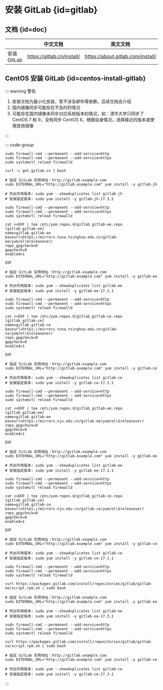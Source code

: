 # 安装 GitLab {id=gitlab}

## 文档 {id=doc}

|           | 中文文档                       | 英文文档                              |
|-----------|----------------------------|-----------------------------------|
| 安装 GitLab | https://gitlab.cn/install/ | https://about.gitlab.com/install/ |

## CentOS 安装 GitLab {id=centos-install-gitlab}

::: warning 警告

1. 安装文档为最小化安装，暂不涉及邮件等依赖，后续文档会介绍
2. 国内镜像同步可能存在不及时的情况
3. 可能存在国内镜像未同步对应系统版本的情况，如：清华大学只同步了 CentOS 7 和 9，没有同步 CentOS 8，根据自身情况，选择接近的版本或使用其他镜像

:::

::: code-group

```shell [极狐源]
sudo firewall-cmd --permanent --add-service=http
sudo firewall-cmd --permanent --add-service=https
sudo systemctl reload firewalld

curl -L get.gitlab.cn | bash

# 指定 GitLab 实例地址：http://gitlab.example.com
sudo EXTERNAL_URL="http://gitlab.example.com" yum install -y gitlab-jh

# 列出可用版本: sudo yum --showduplicates list gitlab-jh
# 安装指定版本: sudo yum install -y gitlab-jh-17.3.2
```

```shell [清华大学源-ee]
sudo firewall-cmd --permanent --add-service=http
sudo firewall-cmd --permanent --add-service=https
sudo systemctl reload firewalld

cat <<EOF | tee /etc/yum.repos.d/gitlab_gitlab-ee.repo
[gitlab_gitlab-ee]
name=gitlab_gitlab-ee
baseurl=https://mirrors.tuna.tsinghua.edu.cn/gitlab-ee/yum/el\$releasever/
repo_gpgcheck=0
gpgcheck=0
enabled=1

EOF

# 指定 GitLab 实例地址：http://gitlab.example.com
sudo EXTERNAL_URL="http://gitlab.example.com" yum install -y gitlab-ee

# 列出可用版本: sudo yum --showduplicates list gitlab-ee
# 安装指定版本: sudo yum install -y gitlab-ee-17.1.1
```

```shell [清华大学源-ce]
sudo firewall-cmd --permanent --add-service=http
sudo firewall-cmd --permanent --add-service=https
sudo systemctl reload firewalld

cat <<EOF | tee /etc/yum.repos.d/gitlab_gitlab-ce.repo
[gitlab_gitlab-ce]
name=gitlab_gitlab-ce
baseurl=https://mirrors.tuna.tsinghua.edu.cn/gitlab-ce/yum/el\$releasever/
repo_gpgcheck=0
gpgcheck=0
enabled=1

EOF

# 指定 GitLab 实例地址：http://gitlab.example.com
sudo EXTERNAL_URL="http://gitlab.example.com" yum install -y gitlab-ce

# 列出可用版本: sudo yum --showduplicates list gitlab-ce
# 安装指定版本: sudo yum install -y gitlab-ce-17.1.1
```

```shell [南京大学源-ee]
sudo firewall-cmd --permanent --add-service=http
sudo firewall-cmd --permanent --add-service=https
sudo systemctl reload firewalld

cat <<EOF | tee /etc/yum.repos.d/gitlab_gitlab-ee.repo
[gitlab_gitlab-ee]
name=gitlab_gitlab-ee
baseurl=https://mirrors.nju.edu.cn/gitlab-ee/yum/el\$releasever/
repo_gpgcheck=0
gpgcheck=0
enabled=1

EOF

# 指定 GitLab 实例地址：http://gitlab.example.com
sudo EXTERNAL_URL="http://gitlab.example.com" yum install -y gitlab-ee

# 列出可用版本: sudo yum --showduplicates list gitlab-ee
# 安装指定版本: sudo yum install -y gitlab-ee-17.1.1
```

```shell [南京大学源-ce]
sudo firewall-cmd --permanent --add-service=http
sudo firewall-cmd --permanent --add-service=https
sudo systemctl reload firewalld

cat <<EOF | tee /etc/yum.repos.d/gitlab_gitlab-ce.repo
[gitlab_gitlab-ce]
name=gitlab_gitlab-ce
baseurl=https://mirrors.nju.edu.cn/gitlab-ce/yum/el\$releasever/
repo_gpgcheck=0
gpgcheck=0
enabled=1

EOF

# 指定 GitLab 实例地址：http://gitlab.example.com
sudo EXTERNAL_URL="http://gitlab.example.com" yum install -y gitlab-ce

# 列出可用版本: sudo yum --showduplicates list gitlab-ce
# 安装指定版本: sudo yum install -y gitlab-ce-17.1.1
```

```shell [官方源-ee]
sudo firewall-cmd --permanent --add-service=http
sudo firewall-cmd --permanent --add-service=https
sudo systemctl reload firewalld

curl https://packages.gitlab.com/install/repositories/gitlab/gitlab-ee/script.rpm.sh | sudo bash

# 指定 GitLab 实例地址：http://gitlab.example.com
sudo EXTERNAL_URL="http://gitlab.example.com" yum install -y gitlab-ee

# 列出可用版本: sudo yum --showduplicates list gitlab-ee
# 安装指定版本: sudo yum install -y gitlab-ee-17.3.2
```

```shell [官方源-ce]
sudo firewall-cmd --permanent --add-service=http
sudo firewall-cmd --permanent --add-service=https
sudo systemctl reload firewalld

curl https://packages.gitlab.com/install/repositories/gitlab/gitlab-ce/script.rpm.sh | sudo bash

# 指定 GitLab 实例地址：http://gitlab.example.com
sudo EXTERNAL_URL="http://gitlab.example.com" yum install -y gitlab-ce

# 列出可用版本: sudo yum --showduplicates list gitlab-ce
# 安装指定版本: sudo yum install -y gitlab-ce-17.3.2
```

:::
